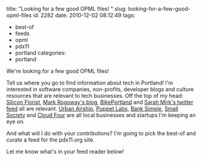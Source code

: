 title: "Looking for a few good OPML files! "
slug: looking-for-a-few-good-opml-files
id: 2282
date: 2010-12-02 08:12:49
tags: 
- best-of
- feeds
- opml
- pdx11
- portland
categories: 
- portland

We're looking for a few good OPML files!

Tell us where you go to find information about tech in Portland!  I'm interested in software companies, non-profits, developer blogs and culture resources that are relevant to tech businesses. Off the top of my head: [Silicon Florist](http://www.siliconflorist.com), [Mark Rogoway's blog](http://blog.oregonlive.com/siliconforest/index.html), [BikePortland](http://bikeportland.org) and [Sarah Mirk's twitter feed](http://twitter.com/sarahmirk) all are relevant. [Urban Airship](http://urbanairship.com), [Puppet Labs](http://puppetlabs.com), [Bank Simple](http://banksimple.com), [Small Society](http://smallsociety.com/) and [Cloud Four](http://cloudfour.com) are all local businesses and startups I'm keeping an eye on.

And what will I do with your contributions? I'm going to pick the best-of and curate a feed for the pdx11.org site.

Let me know what's in your feed reader below!
